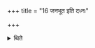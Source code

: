 +++
title = "16 जनभूत इति दध्नः"

+++

<details><summary>थिते</summary>

16. With janabhr̥taḥ (he scoops) curds.  
</details>
